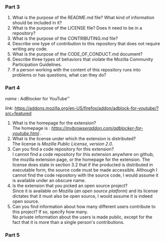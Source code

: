 ### Part 3
1. What is the purpose of the README.md file? What kind of information should be included in it?
2. What is the purpose of the LICENSE file? Does it need to be in a repository?
3. What is the purpose of the CONTRIBUTING.md file?
4. Describe one type of contribution to this repository that does not require writing any code.
5. What is the purpose of the CODE_OF_CONDUCT.md document?
6. Describe three types of behaviors that violate the Mozilla Community Participation Guidelines.
7. If a person working with the content of this repository runs into problems or has questions, what can they do?

### Part 4
_name_ : AdBlocker for YouTube™

_link_: https://addons.mozilla.org/en-US/firefox/addon/adblock-for-youtube/?src=featured

1. What is the homepage for the extension?  
The homepage is : _https://mybrowseraddon.com/adblocker-for-youtube.html_ .
2. What is the license under which the extension is distributed?  
The license is _Mozilla Public License, version 2.0_.
3. Can you find a code repository for this extension?  
I cannot find a code repository for this extension anywhere on github, the mozilla extension page, or the homepage for the extension. The license does state in section 3.2 that if the producted is distributed in executable form, the source code must be made accessible. Although I cannot find the code repository with the source code, I would assume it is available under an obscure name.
4. Is the extension that you picked an open source project?  
Since it is available on Mozilla (_an open source platform_) and its license dictates that it must also be open source, I would assume it is indeed open source.
5. Can you find information about how many different users contribute to this project? If so, specify how many.  
No private information about the users is made public, except for the fact that it is more than a single person's contributions.

### Part 5
